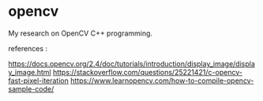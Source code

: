 # opencv
My research on OpenCV C++ programming.

references :

https://docs.opencv.org/2.4/doc/tutorials/introduction/display_image/display_image.html
https://stackoverflow.com/questions/25221421/c-opencv-fast-pixel-iteration
https://www.learnopencv.com/how-to-compile-opencv-sample-code/
